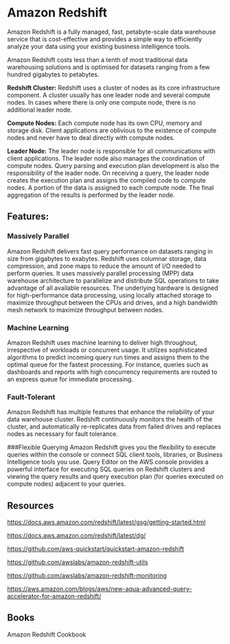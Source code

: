 # Amazon Redshift

Amazon Redshift is a fully managed, fast, petabyte-scale data warehouse service that is cost-effective and provides a simple way to efficiently analyze your data using your existing business intelligence tools. 

Amazon Redshift costs less than a tenth of most traditional data warehousing solutions and is optimised for datasets ranging from a few hundred gigabytes to petabytes.


**Redshift Cluster:** Redshift uses a cluster of nodes as its core infrastructure component. A cluster usually has one leader node and several compute nodes. In cases where there is only one compute node, there is no additional leader node.

 **Compute Nodes:** Each compute node has its own CPU, memory and storage disk. Client applications are oblivious to the existence of compute nodes and never have to deal directly with compute nodes. 
 
**Leader Node:** The leader node is responsible for all communications with client applications. The leader node also manages the coordination of compute nodes. Query parsing and execution plan development is also the responsibility of the leader node. On receiving a query, the leader node creates the execution plan and assigns the compiled code to compute nodes. A portion of the data is assigned to each compute node. The final aggregation of the results is performed by the leader node.

 ## Features:
### Massively Parallel
Amazon Redshift delivers fast query performance on datasets ranging in size from gigabytes to exabytes. Redshift uses columnar storage, data compression, and zone maps to reduce the amount of I/O needed to perform queries. It uses massively parallel processing (MPP) data warehouse architecture to parallelize and distribute SQL operations to take advantage of all available resources. The underlying hardware is designed for high-performance data processing, using locally attached storage to maximize throughput between the CPUs and drives, and a high bandwidth mesh network to maximize throughput between nodes.

### Machine Learning
Amazon Redshift uses machine learning to deliver high throughout, irrespective of workloads or concurrent usage. It utilizes sophisticated algorithms to predict incoming query run times and assigns them to the optimal queue for the fastest processing. For instance, queries such as dashboards and reports with high concurrency requirements are routed to an express queue for immediate processing.

### Fault-Tolerant
Amazon Redshift has multiple features that enhance the reliability of your data warehouse cluster. Redshift continuously monitors the health of the cluster, and automatically re-replicates data from failed drives and replaces nodes as necessary for fault tolerance.

###Flexible Querying
Amazon Redshift gives you the flexibility to execute queries within the console or connect SQL client tools, libraries, or Business Intelligence tools you use. Query Editor on the AWS console provides a powerful interface for executing SQL queries on Redshift clusters and viewing the query results and query execution plan (for queries executed on compute nodes) adjacent to your queries.




## Resources


https://docs.aws.amazon.com/redshift/latest/gsg/getting-started.html


https://docs.aws.amazon.com/redshift/latest/dg/

https://github.com/aws-quickstart/quickstart-amazon-redshift

https://github.com/awslabs/amazon-redshift-utils

https://github.com/awslabs/amazon-redshift-monitoring


https://aws.amazon.com/blogs/aws/new-aqua-advanced-query-accelerator-for-amazon-redshift/


## Books

Amazon Redshift Cookbook
